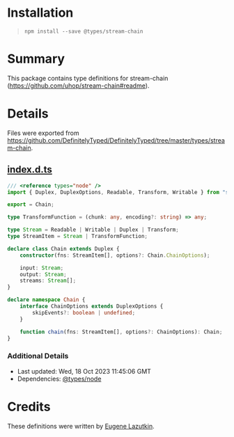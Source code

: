 # Installation
> `npm install --save @types/stream-chain`

# Summary
This package contains type definitions for stream-chain (https://github.com/uhop/stream-chain#readme).

# Details
Files were exported from https://github.com/DefinitelyTyped/DefinitelyTyped/tree/master/types/stream-chain.
## [index.d.ts](https://github.com/DefinitelyTyped/DefinitelyTyped/tree/master/types/stream-chain/index.d.ts)
````ts
/// <reference types="node" />
import { Duplex, DuplexOptions, Readable, Transform, Writable } from "stream";

export = Chain;

type TransformFunction = (chunk: any, encoding?: string) => any;

type Stream = Readable | Writable | Duplex | Transform;
type StreamItem = Stream | TransformFunction;

declare class Chain extends Duplex {
    constructor(fns: StreamItem[], options?: Chain.ChainOptions);

    input: Stream;
    output: Stream;
    streams: Stream[];
}

declare namespace Chain {
    interface ChainOptions extends DuplexOptions {
        skipEvents?: boolean | undefined;
    }

    function chain(fns: StreamItem[], options?: ChainOptions): Chain;
}

````

### Additional Details
 * Last updated: Wed, 18 Oct 2023 11:45:06 GMT
 * Dependencies: [@types/node](https://npmjs.com/package/@types/node)

# Credits
These definitions were written by [Eugene Lazutkin](https://github.com/uhop).
